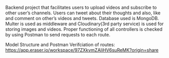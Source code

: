 Backend project that facilitates users to upload videos and subscribe to other user’s channels. Users can  tweet about their thoughts and also, like and comment on other’s videos and tweets.
Database used is MongoDB. Multer is used as middleware and Cloudinary(3rd party service) is used for storing images and videos.
Proper functioning of all controllers is checked by using Postman to send requests to each route.

Model Structure and Postman Verifciation of routes: https://app.eraser.io/workspace/97ZXkvmZAliHV6suReMK?origin=share
